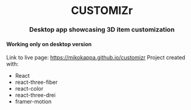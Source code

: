 # <center>CUSTOMIZr</center>
### <center>Desktop app showcasing 3D item customization</center>

#### Working only on desktop version
Link to live page: https://mikokappa.github.io/customizr
Project created with:
- React
- react-three-fiber
- react-color
- react-three-drei
- framer-motion
